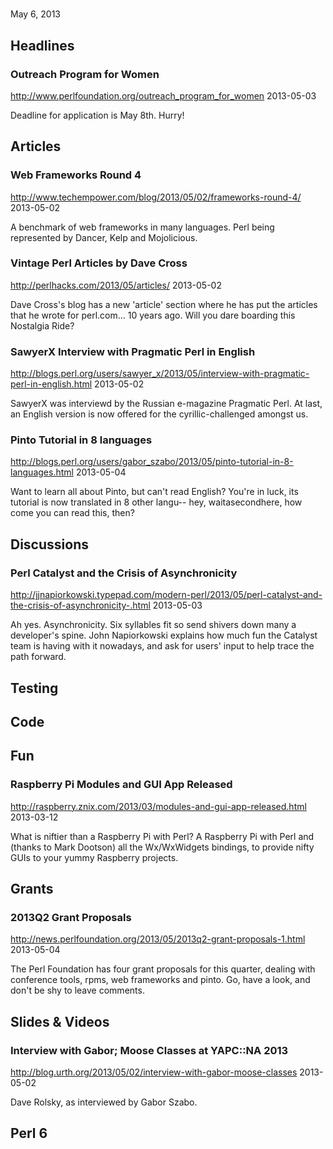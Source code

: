 # 
May 6, 2013


## Headlines

### Outreach Program for Women
http://www.perlfoundation.org/outreach_program_for_women
2013-05-03

Deadline for application is May 8th. Hurry!


## Articles

### Web Frameworks Round 4
http://www.techempower.com/blog/2013/05/02/frameworks-round-4/
2013-05-02

A benchmark of web frameworks in many languages. Perl being represented by
Dancer, Kelp and Mojolicious.

### Vintage Perl Articles by Dave Cross
http://perlhacks.com/2013/05/articles/
2013-05-02

Dave Cross's blog has a new 'article' section where he has put the articles
that he wrote for perl.com... 10 years ago. Will you dare boarding this Nostalgia
Ride? 

### SawyerX Interview with Pragmatic Perl in English
http://blogs.perl.org/users/sawyer_x/2013/05/interview-with-pragmatic-perl-in-english.html
2013-05-02

SawyerX was interviewd by the Russian e-magazine Pragmatic Perl. At last, an
English version is now offered for the cyrillic-challenged amongst us. 

### Pinto Tutorial in 8 languages
http://blogs.perl.org/users/gabor_szabo/2013/05/pinto-tutorial-in-8-languages.html
2013-05-04

Want to learn all about Pinto, but can't read English? You're in luck, its
tutorial is now translated in 8 other langu-- hey, waitasecondhere, how come you can read this,
then?

## Discussions

### Perl Catalyst and the Crisis of Asynchronicity 
http://jjnapiorkowski.typepad.com/modern-perl/2013/05/perl-catalyst-and-the-crisis-of-asynchronicity-.html
2013-05-03

Ah yes. Asynchronicity. Six syllables fit so send shivers down many a
developer's spine. John Napiorkowski explains how much fun the Catalyst team
is having with it nowadays, and ask for users' input to help trace the path
forward.

## Testing

## Code

## Fun

### Raspberry Pi Modules and GUI App Released 
http://raspberry.znix.com/2013/03/modules-and-gui-app-released.html
2013-03-12

What is niftier than a Raspberry Pi with Perl? A Raspberry Pi with Perl and
(thanks to Mark Dootson) all the Wx/WxWidgets bindings, 
to provide nifty GUIs to your yummy Raspberry
projects.

## Grants

### 2013Q2 Grant Proposals
http://news.perlfoundation.org/2013/05/2013q2-grant-proposals-1.html
2013-05-04

The Perl Foundation has four grant proposals for this quarter, dealing with conference tools,
rpms, web frameworks and pinto. Go, have a look, and don't be shy to leave
comments.

## Slides & Videos

### Interview with Gabor; Moose Classes at YAPC::NA 2013
http://blog.urth.org/2013/05/02/interview-with-gabor-moose-classes
2013-05-02

Dave Rolsky, as interviewed by Gabor Szabo.


## Perl 6


